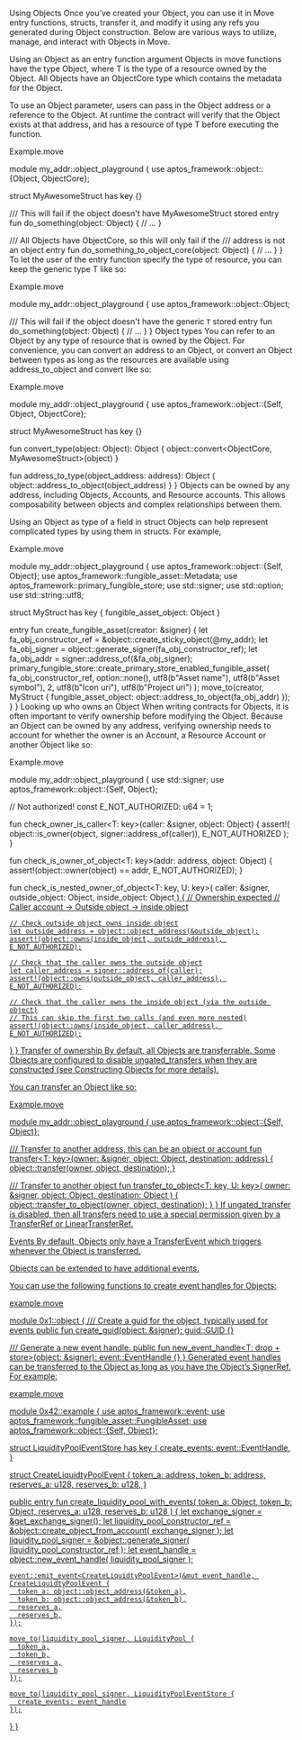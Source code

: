 Using Objects
Once you’ve created your Object, you can use it in Move entry functions, structs, transfer it, and modify it using any refs you generated during Object construction. Below are various ways to utilize, manage, and interact with Objects in Move.

Using an Object as an entry function argument
Objects in move functions have the type Object<T>, where T is the type of a resource owned by the Object. All Objects have an ObjectCore type which contains the metadata for the Object.

To use an Object parameter, users can pass in the Object address or a reference to the Object. At runtime the contract will verify that the Object exists at that address, and has a resource of type T before executing the function.

Example.move

module my_addr::object_playground {
  use aptos_framework::object::{Object, ObjectCore};
 
  struct MyAwesomeStruct has key {}
 
  /// This will fail if the object doesn't have MyAwesomeStruct stored
  entry fun do_something(object: Object<MyAwesomeStruct>) {
    // ...
  }
 
  /// All Objects have ObjectCore, so this will only fail if the
  /// address is not an object
  entry fun do_something_to_object_core(object: Object<ObjectCore>) {
    // ...
  }
}
To let the user of the entry function specify the type of resource, you can keep the generic type T like so:

Example.move

module my_addr::object_playground {
  use aptos_framework::object::Object;
 
  /// This will fail if the object doesn't have the generic `T` stored
  entry fun do_something<T>(object: Object<T>) {
    // ...
  }
}
Object types
You can refer to an Object by any type of resource that is owned by the Object. For convenience, you can convert an address to an Object, or convert an Object between types as long as the resources are available using address_to_object and convert like so:

Example.move

module my_addr::object_playground {
  use aptos_framework::object::{Self, Object, ObjectCore};
 
  struct MyAwesomeStruct has key {}
 
  fun convert_type(object: Object<ObjectCore>): Object<MyAwesomeStruct> {
    object::convert<ObjectCore, MyAwesomeStruct>(object)
  }
 
  fun address_to_type(object_address: address): Object<MyAwesomeStruct> {
    object::address_to_object<MyAwesomeStruct>(object_address)
  }
}
Objects can be owned by any address, including Objects, Accounts, and Resource accounts. This allows composability between objects and complex relationships between them.

Using an Object as type of a field in struct
Objects can help represent complicated types by using them in structs. For example,

Example.move

module my_addr::object_playground {
  use aptos_framework::object::{Self, Object};
  use aptos_framework::fungible_asset::Metadata;
  use aptos_framework::primary_fungible_store;
  use std::signer;
  use std::option;
  use std::string::utf8;
 
  struct MyStruct has key {
    fungible_asset_object: Object<Metadata>
  }
 
  entry fun create_fungible_asset(creator: &signer) {
    let fa_obj_constructor_ref = &object::create_sticky_object(@my_addr);
    let fa_obj_signer = object::generate_signer(fa_obj_constructor_ref);
    let fa_obj_addr = signer::address_of(&fa_obj_signer);
    primary_fungible_store::create_primary_store_enabled_fungible_asset(
        fa_obj_constructor_ref, 
        option::none(),
        utf8(b"Asset name"),
        utf8(b"Asset symbol"),
        2,
        utf8(b"Icon uri"),
        utf8(b"Project uri")
    );
    move_to(creator, MyStruct {
      fungible_asset_object: object::address_to_object(fa_obj_addr)
    });
  }
}
Looking up who owns an Object
When writing contracts for Objects, it is often important to verify ownership before modifying the Object. Because an Object can be owned by any address, verifying ownership needs to account for whether the owner is an Account, a Resource Account or another Object like so:

Example.move

module my_addr::object_playground {
  use std::signer;
  use aptos_framework::object::{Self, Object};
 
  // Not authorized!
  const E_NOT_AUTHORIZED: u64 = 1;
 
  fun check_owner_is_caller<T: key>(caller: &signer, object: Object<T>) {
    assert!(
      object::is_owner(object, signer::address_of(caller)),
      E_NOT_AUTHORIZED
    );
  }
 
  fun check_is_owner_of_object<T: key>(addr: address, object: Object<T>) {
    assert!(object::owner(object) == addr, E_NOT_AUTHORIZED);
  }
 
  fun check_is_nested_owner_of_object<T: key, U: key>(
    caller: &signer,
    outside_object: Object<T>,
    inside_object: Object<U>
  ) {
    // Ownership expected
    // Caller account -> Outside object -> inside object
 
    // Check outside object owns inside object
    let outside_address = object::object_address(&outside_object);
    assert!(object::owns(inside_object, outside_address), E_NOT_AUTHORIZED);
 
    // Check that the caller owns the outside object
    let caller_address = signer::address_of(caller);
    assert!(object::owns(outside_object, caller_address), E_NOT_AUTHORIZED);
 
    // Check that the caller owns the inside object (via the outside object)
    // This can skip the first two calls (and even more nested)
    assert!(object::owns(inside_object, caller_address), E_NOT_AUTHORIZED);
  }
}
Transfer of ownership
By default, all Objects are transferrable. Some Objects are configured to disable ungated_transfers when they are constructed (see Constructing Objects for more details).

You can transfer an Object like so:

Example.move

module my_addr::object_playground {
  use aptos_framework::object::{Self, Object};
 
  /// Transfer to another address, this can be an object or account
  fun transfer<T: key>(owner: &signer, object: Object<T>, destination: address) {
    object::transfer(owner, object, destination);
  }
 
  /// Transfer to another object
  fun transfer_to_object<T: key, U: key>(
    owner: &signer,
    object: Object<T>,
    destination: Object<U>
  ) {
    object::transfer_to_object(owner, object, destination);
  }
}
If ungated_transfer is disabled, then all transfers need to use a special permission given by a TransferRef or LinearTransferRef.

Events
By default, Objects only have a TransferEvent which triggers whenever the Object is transferred.

Objects can be extended to have additional events.

You can use the following functions to create event handles for Objects:

example.move

module 0x1::object {
  /// Create a guid for the object, typically used for events
  public fun create_guid(object: &signer): guid::GUID {}
 
  /// Generate a new event handle.
  public fun new_event_handle<T: drop + store>(object: &signer): event::EventHandle<T> {}
}
Generated event handles can be transferred to the Object as long as you have the Object’s SignerRef. For example:

example.move

module 0x42::example {
  use aptos_framework::event;
  use aptos_framework::fungible_asset::FungibleAsset;
  use aptos_framework::object::{Self, Object};
 
  struct LiquidityPoolEventStore has key {
    create_events: event::EventHandle<CreateLiquidtyPoolEvent>,
  }
 
  struct CreateLiquidtyPoolEvent {
    token_a: address,
    token_b: address,
    reserves_a: u128,
    reserves_b: u128,
  }
 
  public entry fun create_liquidity_pool_with_events(
        token_a: Object<FungibleAsset>,
        token_b: Object<FungibleAsset>,
        reserves_a: u128,
        reserves_b: u128
  ) {
    let exchange_signer = &get_exchange_signer();
    let liquidity_pool_constructor_ref = &object::create_object_from_account(
      exchange_signer
    );
    let liquidity_pool_signer = &object::generate_signer(
      liquidity_pool_constructor_ref
    );
    let event_handle = object::new_event_handle<CreateLiquidtyPoolEvent>(
      liquidity_pool_signer
    );
 
    event::emit_event<CreateLiquidtyPoolEvent>(&mut event_handle, CreateLiquidtyPoolEvent {
      token_a: object::object_address(&token_a),
      token_b: object::object_address(&token_b),
      reserves_a,
      reserves_b,
    });
 
    move_to(liquidity_pool_signer, LiquidityPool {
      token_a,
      token_b,
      reserves_a,
      reserves_b
    });
 
    move_to(liquidity_pool_signer, LiquidityPoolEventStore {
      create_events: event_handle
    });
  }
}